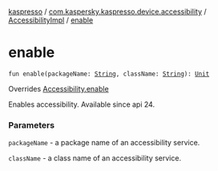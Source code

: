 [kaspresso](../../index.md) / [com.kaspersky.kaspresso.device.accessibility](../index.md) / [AccessibilityImpl](index.md) / [enable](./enable.md)

# enable

`fun enable(packageName: `[`String`](https://kotlinlang.org/api/latest/jvm/stdlib/kotlin/-string/index.html)`, className: `[`String`](https://kotlinlang.org/api/latest/jvm/stdlib/kotlin/-string/index.html)`): `[`Unit`](https://kotlinlang.org/api/latest/jvm/stdlib/kotlin/-unit/index.html)

Overrides [Accessibility.enable](../-accessibility/enable.md)

Enables accessibility. Available since api 24.

### Parameters

`packageName` - a package name of an accessibility service.

`className` - a class name of an accessibility service.